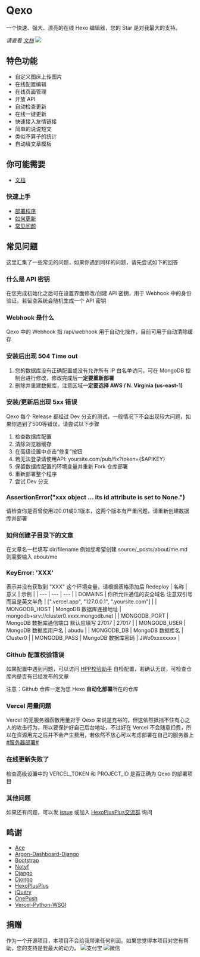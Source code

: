 # Qexo
一个快速、强大、漂亮的在线 Hexo 编辑器，您的 Star 是对我最大的支持。

*请查看 [文档](https://www.oplog.cn/qexo)*
![](https://user-images.githubusercontent.com/51912589/159258766-19a1ce22-d34b-4b29-b291-7d70e8942859.png)
## 特色功能
- 自定义图床上传图片
- 在线配置编辑
- 在线页面管理
- 开放 API
- 自动检查更新
- 在线一键更新
- 快速接入友情链接
- 简单的说说短文
- 类似不算子的统计
- 自动填文章模板
## 你可能需要
* [文档](https://www.oplog.cn/qexo)
### 快速上手
* [部署程序](https://www.oplog.cn/qexo/start/build.html)
* [如何更新](https://www.oplog.cn/qexo/start/update.html)
* [常见问题](https://www.oplog.cn/qexo/start/questions.html)
## 常见问题
这里汇集了一些常见的问题，如果你遇到同样的问题，请先尝试如下的回答
### 什么是 API 密钥
在您完成初始化之后可在设置界面修改/创建 API 密钥，用于 Webhook 中的身份验证。若留空系统会随机生成一个 API 密钥
### Webhook 是什么
Qexo 中的 Webhook 指 /api/webhook 用于自动化操作，目前可用于自动清除缓存
### 安装后出现 504 Time out
1. 您的数据库没有正确配置或没有允许所有 IP 白名单访问，可在 MongoDB 控制台进行修改，修改完成后**一定要重新部署**
2. 删除并重建数据库，注意区域**一定要选择 AWS / N. Virginia (us-east-1)**
### 安装/更新后出现 5xx 错误
Qexo 每个 Release 都经过 Dev 分支的测试，一般情况下不会出现较大问题，如果你遇到了500等错误，请尝试以下步骤
1. 检查数据库配置
2. 清除浏览器缓存
3. 在高级设置中点击“修复”按钮
4. 若无法登录请使用API: yoursite.com/pub/fix?token={$APIKEY}
5. 保留数据库配置的环境变量并重新 Fork 仓库部署
6. 重新部署整个程序
7. 尝试 Dev 分支
### AssertionError("xxx object ... its id attribute is set to None.")
请检查你是否曾使用过0.01或0.1版本，这两个版本有严重问题，请重新创建数据库并部署
### 如何创建子目录下的文章
在文章名一栏填写 dir/filename 例如您希望创建 source/_posts/about/me.md 则需要输入 about/me
### KeyError: 'XXX'
表示并没有获取到 "XXX" 这个环境变量，请根据表格添加后 Redeploy
| 名称 | 意义 | 示例 |
| --- | --- | --- |
| DOMAINS | 你所允许通信的安全域名 注意双引号而且是英文半角 | [".vercel.app", "127.0.0.1", ".yoursite.com"] |
| MONGODB_HOST | MongoDB 数据库连接地址 | mongodb+srv://cluster0.xxxx.mongodb.net |
| MONGODB_PORT | MongoDB 数据库通信端口 默认应填写 27017 | 27017 |
| MONGODB_USER | MongoDB 数据库用户名 | abudu |
| MONGODB_DB | MongoDB 数据库名 | Cluster0 |
| MONGODB_PASS | MongoDB 数据库密码 | JWo0xxxxxxxx |
### Github 配置校验错误
如果配置中遇到问题，可以访问 [HPP校验助手](https://hexoplusplus.cronfly.workers.dev/?step=start) 自检配置，若确认无误，可检查仓库内是否有已经发布的文章

注意：Github 仓库一定为您 Hexo **自动化部署**所在的仓库
### Vercel 用量问题
Vercel 的无服务器函数用量对于 Qexo 来说是充裕的，但这依然抵挡不住有心之人的攻击行为，所以要保护好自己后台地址，不过好在 Vercel 不会随意扣费，所以在资源用完之后并不会产生费用，若依然不放心可以考虑部署在自己的服务器上 [#服务器部署#](https://github.com/am-abudu/Qexo/wiki/%E6%9C%8D%E5%8A%A1%E5%99%A8%E9%83%A8%E7%BD%B2)
### 在线更新失败了
检查高级设置中的 VERCEL_TOKEN 和 PROJECT_ID 是否正确为 Qexo 的部署项目
### 其他问题
如果还有问题，可以发 [issue](https://github.com/am-abudu/Qexo/issues) 或加入 [HexoPlusPlus交流群](https://jq.qq.com/?_wv=1027&k=rAcnhzqK) 询问

## 鸣谢
- [Ace](https://ace.c9.io/)
- [Argon-Dashboard-Django](https://github.com/creativetimofficial/argon-dashboard-django)
- [Bootstrap](https://getbootstrap.com/)
- [Notyf](https://github.com/caroso1222/notyf)
- [Django](https://github.com/django/django)
- [Djongo](https://github.com/nesdis/djongo)
- [HexoPlusPlus](https://github.com/HexoPlusPlus/HexoPlusPlus)
- [jQuery](https://jquery.com/)
- [OnePush](https://github.com/y1ndan/onepush)
- [Vercel-Python-WSGI](https://github.com/ardnt/vercel-python-wsgi)
## 捐赠
作为一个开源项目，本项目不会给我带来任何利润。如果您觉得本项目对您有帮助，您的支持是我最大的动力。
![支付宝](https://img.gejiba.com/images/a4741121329f0f98b3ccbe75a367b394.jpg)
![微信](https://img.gejiba.com/images/c3d800637ac275f5a71a5e0c3a556da2.jpg)